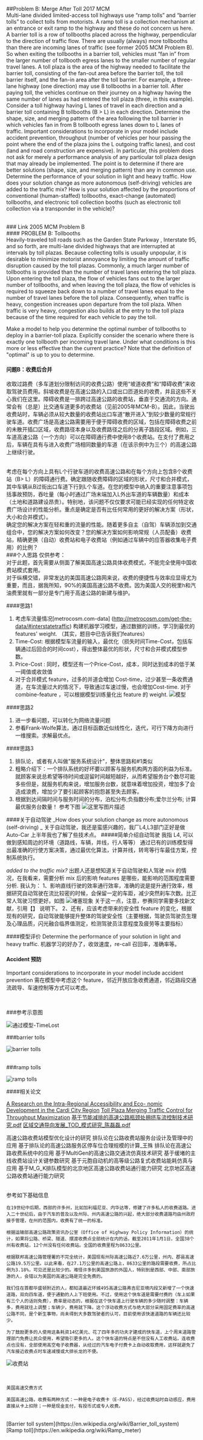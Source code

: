 
##Problem B: Merge After Toll
2017 MCM
<br>
Multi-lane divided limited-access toll highways use “ramp tolls” and “barrier tolls” to collect tolls from motorists. A ramp toll is a collection mechanism at an entrance or exit ramp to the highway and these do not concern us here. A barrier toll is a row of tollbooths placed across the highway, perpendicular to the direction of traffic flow. There are usually (always) more tollbooths than there are incoming lanes of traffic (see former 2005 MCM Problem B). So when exiting the tollbooths in a barrier toll, vehicles must “fan in” from the larger number of tollbooth egress lanes to the smaller number of regular travel lanes. A toll plaza is the area of the highway needed to facilitate the barrier toll, consisting of the fan-out area before the barrier toll, the toll barrier itself, and the fan-in area after the toll barrier. For example, a three-lane highway (one direction) may use 8 tollbooths in a barrier toll. After paying toll, the vehicles continue on their journey on a highway having the same number of lanes as had entered the toll plaza (three, in this example).
<br>
Consider a toll highway having L lanes of travel in each direction and a barrier toll containing B tollbooths (B > L) in each direction. Determine the shape, size, and merging pattern of the area following the toll barrier in which vehicles fan in from B tollbooth egress lanes down to L lanes of traffic. Important considerations to incorporate in your model include accident prevention, throughput (number of vehicles per hour passing the point where the end of the plaza joins the L outgoing traffic lanes), and cost (land and road construction are expensive). In particular, this problem does not ask for merely a performance analysis of any particular toll plaza design that may already be implemented. The point is to determine if there are better solutions (shape, size, and merging pattern) than any in common use.
<br>
Determine the performance of your solution in light and heavy traffic. How does your solution change as more autonomous (self-driving) vehicles are added to the traffic mix? How is your solution affected by the proportions of conventional (human-staffed) tollbooths, exact-change (automated) tollbooths, and electronic toll collection booths (such as electronic toll collection via a transponder in the vehicle)?

<br>  
### Link  2005 MCM Problem B
<br>
#### PROBLEM B: Tollbooths
<br>
Heavily-traveled toll roads such as the Garden State Parkway , Interstate 95, and so forth, are multi-lane divided highways that are interrupted at intervals by toll plazas. Because collecting tolls is usually unpopular, it is desirable to minimize motorist annoyance by limiting the amount of traffic disruption caused by the toll plazas. Commonly, a much larger number of tollbooths is provided than the number of travel lanes entering the toll plaza. Upon entering the toll plaza, the flow of vehicles fans out to the larger number of tollbooths, and when leaving the toll plaza, the flow of vehicles is required to squeeze back down to a number of travel lanes equal to the number of travel lanes before the toll plaza. Consequently, when traffic is heavy, congestion increases upon departure from the toll plaza. When traffic is very heavy, congestion also builds at the entry to the toll plaza because of the time required for each vehicle to pay the toll.

 
Make a model to help you determine the optimal number of tollbooths to deploy in a barrier-toll plaza. Explicitly consider the scenario where there is exactly one tollbooth per incoming travel lane.  Under what conditions is this more or less effective than the current practice? Note that the definition of  "optimal" is up to you to determine.

#### 问题B：收费后合并
收取过路费（多车道划分限制访问的收费公路）使用“坡道收费”和“障碍收费”来收取驾驶员费用。斜坡收费是在高速公路的入口或出口匝道处的收费，并且这些不关心我们在这里。障碍收费是一排跨过高速公路的收费站，垂直于交通流的方向。通常会有（总是）比交通车道更多的收费站（见前2005年MCM-B）。因此，当驶出收费站时，车辆必须从较大数量的收费站出口车道“散开进入”到较少数量的常规行驶车道。收费广场是高速公路需要用于便于障碍收费的区域，包括在障碍收费之前的未散开插口区域，收费路径本身以及收费路径之后的分离子路段区域。例如，三车道高速公路（一个方向）可以在障碍通行费中使用8个收费站。在支付了费用之后，车辆在具有与进入收费广场相同数量的车道（在该示例中为三个）的高速公路上继续行驶。

<br>
考虑在每个方向上具有L个行驶车道的收费高速公路和在每个方向上包含B个收费站（B> L）的障碍通行费。确定跟随收费障碍的区域的形状，尺寸和合并模式，其中车辆从B过街出口车道下行到L个车道。在您的模型中纳入的重要注意事项包括事故预防，吞吐量（每小时通过广场末端加入L外出车道的车辆数量）和成本（土地和道路建设昂贵）。特别地，该问题不仅仅要求可能已经实现的任何特定收费广场设计的性能分析。重点是确定是否有比任何常用的更好的解决方案（形状，大小和合并模式）。
<br>
确定您的解决方案在轻和重的流量的性能。随着更多自主（自驾）车辆添加到交通组合中，您的解决方案如何改变？您的解决方案如何影响常规（人员配备）收费站，精确更换（自动）收费站和电子收费站（例如通过车辆中的应答器收集电子费用）的比例？

<br>
###个人思路 仅供参考：
<br>
对于此题，首先需要从侧面了解美国高速公路具体收费模式，不能完全使用中国收费站模式套用。
<br>对于纵横交错，非常发达的美国高速公路网来说，收费的便捷性与效率应显得尤为重要，而且，据我所知，90%的美国高速公路不收费。因为美国人交的税里h和汽油费里就有一部分是专门用于高速公路的新建与维护。

####思路1
 1. 考虑车流量情况[metrocosm.com-data] (http://metrocosm.com/get-the-data/#interstatetraffic) 构建机器学习模型，通过数据的训练，学习到最优的 features' weight.  （其实，题目中已告诉我们features）
 2. Time-Cost: 根据模型车流量的输入，最优化（损失时间Time-Cost，包括车辆通过后回合的时间cost），得出整体最优的形状，尺寸和合并模式模型参数。
 3. Price-Cost : 同时，模型还有一个Price-Cost，成本，同时达到成本的低于某一阈值或收敛值
 4. 对于合并模式 feature，过多的并道会增加 Cost-time，过少甚至一条收费通道，在车流量过大的情况下，导致通过车速过慢，也会增加Cost-time.  对于 combine-feature ，可以根据模型训练量化出 feature 的 weight. 
![模型](http://img.blog.csdn.net/20170121015358290?watermark/2/text/aHR0cDovL2Jsb2cuY3Nkbi5uZXQvemhhbmd0ZW5neXVhbjIz/font/5a6L5L2T/fontsize/400/fill/I0JBQkFCMA==/dissolve/70/gravity/SouthEast)

####思路2

 1. 进一步看问题，可以转化为网络流量问题
 2. 参看Frank-Wolfe算法，通过目标函数近似线性化，迭代，可行下降方向进行一维搜索。求解最优点。

####思路3

 1. 排队论，或者有人叫做"服务系统设计"，整体思路和#1类似
 2. 粗略介绍下：一个排队系统的好坏要以顾客与服务机构两方面的利益为标准。就顾客来说总希望等待时间或逗留时间越短越好，从而希望服务台个数尽可能多些但是，就服务机构来说，增加服务台数，就意味着增加投资，增加多了会造成浪费，增加少了要引起顾客的抱怨甚至失去顾客。
 3. 根据到达间隔时间与服务时间的分布，泊松分布;负指数分布;爱尔兰分布; 计算最优服务台数量！ 参考下图
![这里写图片描述](http://img.blog.csdn.net/20170121020723203?watermark/2/text/aHR0cDovL2Jsb2cuY3Nkbi5uZXQvemhhbmd0ZW5neXVhbjIz/font/5a6L5L2T/fontsize/400/fill/I0JBQkFCMA==/dissolve/70/gravity/SouthEast)

####关于自动驾驶
_How does your solution change as more autonomous (self-driving) _
关于自动驾驶，我还是蛮感兴趣的，我厂L4,L3部门正好是做Auto-Car 上半年我也了解了些技术点。
#####简单介绍自动驾驶
我指 L4, 可以做到感知周边的环境（道路线，车辆，并线，行人等等） 通过已有的训练模型得出最准确的行使方案决策，通过最优化算法，计算并线，转弯等行车最佳方案，控制系统执行。

_added to the traffic mix?_
出题人还是想知道关于自动驾驶和人驾驶 mix 的情况，在我看来，需要分析 mix 后的影响 features 是哪些，能影响的范围程度需要分析.
我认为：
1、影响直线行驶的效率通行效率，准确的说是提升通行效率，根据研究自动驾驶在流比较密的时候，会保留一定的车距，减少突然刹车次数。比正常人驾驶习惯更好。如图
![堵塞现象](http://img.blog.csdn.net/20170121022408633?watermark/2/text/aHR0cDovL2Jsb2cuY3Nkbi5uZXQvemhhbmd0ZW5neXVhbjIz/font/5a6L5L2T/fontsize/400/fill/I0JBQkFCMA==/dissolve/70/gravity/SouthEast)
关于这一点，注意，参赛同学需要多找新文献，引用【】 说明下。
2、还有，应该考虑带来的安全性 feature 的变化，根据现有的研究，自动驾驶能够提升整体的驾驶安全性（主要根据，驾驶员驾驶员生理及心理品质，闪光融合临界值测定，检测驾驶员注意程度及疲劳等主要指标）

####模型评价
Determine the performance of your solution in light and heavy traffic.  机器学习的好办了，收敛速度，re-call 召回率，准确率等。


#### Accident 预防
Important considerations to incorporate in your model include accident prevention
需在模型中考虑这个 feature，邻近开放应急收费通道，邻近路段交通流疏导、车速控制等方式可以考虑。

<br>

###参考示意图
 
![ 通过模型-TimeLost](http://img.blog.:.net/20170121012524116?watermark/2/text/aHR0cDovL2Jsb2cuY3Nkbi5uZXQvemhhbmd0ZW5neXVhbjIz/font/5a6L5L2T/fontsize/400/fill/I0JBQkFCMA==/dissolve/70/gravity/SouthEast)


###barrier tolls

![barrier tolls](http://img.blog.csdn.net/20170121000007109?watermark/2/text/aHR0cDovL2Jsb2cuY3Nkbi5uZXQvemhhbmd0ZW5neXVhbjIz/font/5a6L5L2T/fontsize/400/fill/I0JBQkFCMA==/dissolve/70/gravity/SouthEast)

<br>
###ramp tolls

![ramp tolls](http://img.blog.csdn.net/20170121000154127?watermark/2/text/aHR0cDovL2Jsb2cuY3Nkbi5uZXQvemhhbmd0ZW5neXVhbjIz/font/5a6L5L2T/fontsize/400/fill/I0JBQkFCMA==/dissolve/70/gravity/SouthEast)
<br>


####相关论文

[A Research on the Intra-Regional Accessibility and Eco-
nomic Development in the Cardi  City Region](https://share.weiyun.com/580f30a71647c313dd5b13a0e609754d)
[Toll Plaza Merging Traffic Control for Throughput Maximization](https://share.weiyun.com/13d4df99164bb4cecae13b8b3fd95cb4)
[基于节能减排的高速公路瓶颈处拥挤车流控制技术研究.pdf](https://share.weiyun.com/6b15a718e81d2a08a546719233846748)
[区域交通导向发展_TOD_模式研究_陈磊磊.pdf](https://share.weiyun.com/0f8f505d31a84dc44875a98f7cbf03ee)


高速公路收费站模型优化设计的研究
排队论在公路收费站服务台设计及管理中的应用  基于排队论的高速公路服务区停车位合理规模的计算_王殊
排队论在高速公路收费系统中的应用 
基于MultiGen的高速公路交通流仿真技术研究
基于缓堵的主线收费站设计关键参数研究
基于元胞自动机的高等级公路复式收费站能耗仿真与应用
基于M_G_K排队模型的北京地区高速公路收费站通行能力研究
北京地区高速公路收费站通行能力研究


<br>参考如下基础信息
```
在19世纪中后期，西部的许多州，比如加利福尼亚、内华达等，修建了许多私人的收费道路。进入二十世纪后，由于汽车的普及以及州际、州内高速公路的兴起，绝大部分收费道路均由州政府接手管理，在州的范围内，收费有了统一的标准。 

根据运输部高速公路政策资讯办公室（Office of Highway Policy Information）的统计，如果将公路、桥梁、隧道、摆渡收费点全部统计在内的话，截至2011年1月1日，全国38个州有收费站，12个州没有任何收费站。全国的收费里程为8633公里。 

根据联邦高速公路管理署的不完全统计，美国现有州际高速公路近7.6万公里，州内、郡县高速公路19.5万公里。以此来看，在27.1万公里的高速公路上，8633公里的路段需要收费，所占比例为3.18%，可见还是比较少的。难怪许多到美国旅游的外国人，特别到是西部、中部、南部旅游的人，会错以为美国的高速公路是完全免费的。 

我们住在首都华盛顿附近的人，都知道最近环城495高速公路弗吉尼亚境内段又新增了一个快速道路，双向四车道，便于通勤的人上下班使用。不过，使用这个快车道是需要付费的（车上如果有三个人的话则免费），费率是动态的，根据在这个快车道上行驶车辆的多少随时调整：车辆多，费用就往上调整；车辆少，费用就下降。这个浮动收费方式与绝大部分采用固定费率的高速公路不同，是个新生事物，尚未得到大多数驾驶者的认可，目前使用该快速道路的车辆还比较少。 

为了鼓励更多的人使用这条耗资14亿美元、花了四年多的功夫才建成的快车道，上个周末道路管理部门免费让民众使用，希望吸引更多的人。这个快车道的特点是不但没有人工收费站，连收费点也没有，全部使用高空电子收费器，从经过的汽车电子付费卡上自动收取费用，这样就避免了汽车接近收费点时车速减慢或大排长龙的不便。
```

![收费站](http://img.blog.csdn.net/20170121002322000?watermark/2/text/aHR0cDovL2Jsb2cuY3Nkbi5uZXQvemhhbmd0ZW5neXVhbjIz/font/5a6L5L2T/fontsize/400/fill/I0JBQkFCMA==/dissolve/70/gravity/SouthEast)

<br>

```
美国高速交费方式

美国高速公路，收费有两种方式：一种是电子收费卡（E-PASS），经过收费站时自动感应，费用直接从卡上扣除；一种是现金支付，有投币式或专人收费。
```
<br>
[Barrier toll system](https://en.wikipedia.org/wiki/Barrier_toll_system)
<br>
[Ramp toll](https://en.wikipedia.org/wiki/Ramp_meter)



